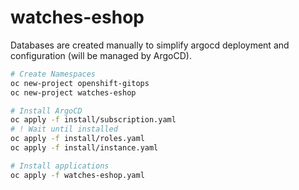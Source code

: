 # watches-eshop

Databases are created manually to simplify argocd deployment and configuration (will be managed by ArgoCD).

```sh
# Create Namespaces
oc new-project openshift-gitops
oc new-project watches-eshop

# Install ArgoCD
oc apply -f install/subscription.yaml
# ! Wait until installed
oc apply -f install/roles.yaml
oc apply -f install/instance.yaml

# Install applications
oc apply -f watches-eshop.yaml
```

